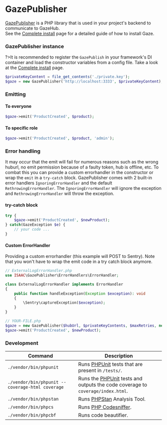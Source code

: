 # GazePublisher
[GazePublisher](https://github.com/isaaceindhoven/GazePublisher) is a PHP library that is used in your project's backend to communicate to GazeHub.<br/>See the [Complete install](complete-install.md) page for a detailed guide of how to install Gaze.

### GazePublisher instance
?>It is recommended to register the `GazePublish` in your framework's DI container and load the constructor variables from a config file. Take a look at the [Complete install](complete-install) page.

```php
$privateKeyContent = file_get_contents('./private.key');
$gaze = new GazePublisher('http://localhost:3333', $privateKeyContent);
```

### Emitting

<!-- tabs:start -->

#### **To everyone**

```php
$gaze->emit('ProductCreated', $product);
```

#### **To specific role**

```php
$gaze->emit('ProductCreated', $product, 'admin'); 
```

<!-- tabs:end -->

### Error handling

It may occur that the emit will fail for numerous reasons such as the wrong huburl, no emit permission because of a faulty token, hub is offline, etc. To combat this you can provide a custom errorhandler in the constructor or wrap the `emit` in a `try-catch` block. GazePublisher comes with 2 built-in error handlers `IgnoringErrorHandler` and the default `RethrowingErrorHandler`. The `IgnoringErrorHandler` will ignore the exception and `RethrowingErrorHandler` will throw the exception.

<!-- tabs:start -->

#### **try-catch block**

```php
try {
    $gaze->emit('ProductCreated', $newProduct);
} catch(GazeException $e) {
    // your code ...
}
```

#### **Custom ErrorHandler**

Providing a custom errorhandler (this example will POST to Sentry). Note that you won't have to wrap the emit code in a try catch block anymore.

```php
// ExternalLogErrorHandler.php
use ISAAC\GazePublisher\ErrorHandlers\ErrorHandler;

class ExternalLogErrorHandler implements ErrorHandler
{
    public function handleException(Exception $exception): void
    {
        \Sentry\captureException($exception);
    }
}

// YOUR-FILE.php
$gaze = new GazePublisher($hubUrl, $privateKeyContents, $maxRetries, new ExternalLogErrorHandler());
$gaze->emit('ProductCreated', $newProduct);
```

<!-- tabs:end -->


### Development
| Command | Description |
| ------- | ----------- |
| `./vendor/bin/phpunit` | Runs [PHPUnit](https://phpunit.de/) tests that are present in `/tests/`. |
| `./vendor/bin/phpunit --coverage-html coverage` | Runs the [PHPUnit](https://phpunit.de/) tests and outputs the code coverage to `coverage/index.html`. |
| `./vendor/bin/phpstan` | Runs [PHPStan](https://github.com/phpstan/phpstan) Analysis Tool. |
| `./vendor/bin/phpcs` | Runs [PHP Codesniffer](https://github.com/squizlabs/PHP_CodeSniffer). |
| `./vendor/bin/phpcbf` | Runs code beautifier. |
